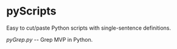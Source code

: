 # pyScripts
Easy to cut/paste Python scripts with single-sentence definitions.

*pyGrep.py* -- Grep MVP in Python.
